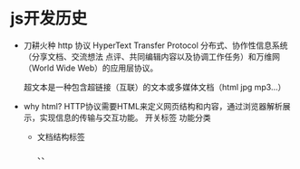 # js开发历史

- 刀耕火种
    http 协议 HyperText Transfer Protocol
    分布式、协作性信息系统（分享文档、交流想法 点评、共同编辑内容以及协调工作任务）和万维网（World Wide Web）的应用层协议。

    超文本是一种包含超链接（互联）的文本或多媒体文档（html jpg mp3...）

- why html?
    HTTP协议需要HTML来定义网页结构和内容，通过浏览器解析展示，实现信息的传输与交互功能。
    开关标签 功能分类
    - 文档结构标签
        <html>、<head>、<title>和<body>
        它们定义了整个HTML文档的基本结构。
    - 文本格式化标签
        如<p>（段落）、<h1>到<h6>（标题级别）、<strong>（加粗）、<em>（斜体），用于控制文本的显示样式。
    - 链接与多媒体标签：如<a>（超链接）、<img>（图像）、<audio>（音频）、<video>（视频），用于添加多媒体元素和创建导航链接。

    - 列表标签：包括有序列表<ol>、无序列表<ul>以及列表项<li>，用于创建各种类型的列表。

    - 表格标签：如<table>、<tr>（行）、<th>（表头单元格）、<td>（标准单元格），用于展示数据于表格中。

    - 表单控件标签：如<form>（表单）、<input>（输入控件）、<textarea>（多行文本输入）、<button>（按钮），用于收集用户输入。

    - 语义化标签：1.html
    如<header>（页眉）、<footer>（页脚）、<article>（文章）、<section>（区块），强调内容的角色或目的，有助于提高可访问性和SEO。

    - HTML标签根据其在页面布局中的显示方式 行列布局
        - 块级元素 独占一行，有利于整体布局
            独占一行
            可以设置宽度、高度、内外边距
            常用于构建页面结构

        - 行内元素 允许内容在同一行内排列，便于细节处理和样式调整
            不会换行，宽度只跟内容有关；
            不能设置宽高；
            常用于包裹文字或小内容。 2.html

- why js?
    长夜漫漫， 无心睡眠， 总得....
    JavaScript（JS）是网页中的“行为层”，它解决了静态网页无法与用户交互的问题。
    JavaScript 可以让网页“动起来”，实现交互、动态数据、响应用户操作等功能。
    4.html

    - 认识下大家  5.html

- jquery + bootstrap 框架
    提高开发效率 6.html

- 摆脱低效js api, 全面拥抱现代框架 VUE

- 走向node 后端

- ai
    调用
    
    https://github.com/shunwuyu/ai_lesson/blob/500ea855a7a456f86849a8a5b5227d9c2fd5d6ea/grok/demo/main.mjs#L14

- 8.html -> 9.html